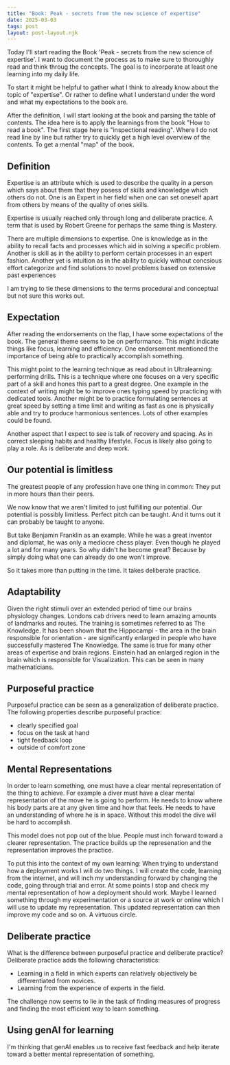 ```yaml
---
title: "Book: Peak - secrets from the new science of expertise"
date: 2025-03-03
tags: post
layout: post-layout.njk
---
```


Today I'll start reading the Book 'Peak - secrets from the new science of
expertise'. I want to document the process as to make sure to thoroughly read
and think throug the concepts. The goal is to incorporate at least one learning
into my daily life.

To start it might be helpful to gather what I think to already know about the
topic of "expertise". Or rather to define what I understand under the word and
what my expectations to the book are.

After the definition, I will start looking at the book and parsing the table of
contents. The idea here is to apply the learnings from the book "How to read a
book". The first stage here is "inspectional reading". Where I do not read line
by line but rather try to quickly get a high level overview of the contents. To
get a mental "map" of the book.

## Definition

Expertise is an attribute which is used to describe the quality in a person
which says about them that they posess of skills and knowledge which others do
not. One is an Expert in her field when one can set oneself apart from others
by means of the quality of ones skills.

Expertise is usually reached only through long and deliberate practice.
A term that is used by Robert Greene for perhaps the same thing is Mastery.

There are multiple dimensions to expertise. One is knowledge as in the ability
to recall facts and processes which aid in solving a specific problem. Another
is skill as in the ability to perform certain processes in an expert fashion.
Another yet is intuition as in the ability to quickly without concsious effort
categorize and find solutions to novel problems based on extensive past
experiences

I am trying to tie these dimensions to the terms procedural and conceptual 
but not sure this works out.

## Expectation

After reading the endorsements on the flap, I have some expectations of the
book. The general theme seems to be on performance. This might indicate things
like focus, learning and efficiency. One endorsement mentioned the importance
of being able to practically accomplish something. 

This might point to the learning technique as read about in Ultralearning:
performing drills. This is a technique where one focuses on a very specific
part of a skill and hones this part to a great degree. One example in the
context of writing might be to improve ones typing speed by practicing with
dedicated tools. Another might be to practice formulating sentences at great
speed by setting a time limit and writing as fast as one is physically able and
try to produce harmonious sentences. Lots of other examples could be found.

Another aspect that I expect to see is talk of recovery and spacing. As in
correct sleeping habits and healthy lifestyle. Focus is likely also going to
play a role. As is deliberate and deep work.

## Our potential is limitless

The greatest people of any profession have one thing in common: They put in
more hours than their peers. 

We now know that we aren't limited to just fulfilling our potential. Our
potential is possibly limitless. Perfect pitch can be taught. And it turns out
it can probably be taught to anyone.

But take Benjamin Franklin as an example. While he
was a great inventor and diplomat, he was only a mediocre chess player. Even
though he played a lot and for many years. So why didn't he become great? Because
by simply doing what one can already do one won't improve.

So it takes more than putting in the time. It takes deliberate practice.

## Adaptability

Given the right stimuli over an extended period of time our brains physiology
changes. Londons cab drivers need to learn amazing amounts of landmarks and
routes. The training is sometimes referred to as The Knowledge. It has been
shown that the Hippocampi - the area in the brain responsible for orientation -
are significantly enlarged in people who have successfully mastered The
Knowledge. The same is true for many other areas of expertise and brain
regions. Einstein had an enlarged region in the brain which is responsible for
Visualization. This can be seen in many mathematicians.

## Purposeful practice

Purposeful practice can be seen as a generalization of deliberate practice.
The following properties describe purposeful practice:  

- clearly specified goal
- focus on the task at hand
- tight feedback loop
- outside of comfort zone 

## Mental Representations

In order to learn something, one must have a clear mental representation of the
thing to achieve. For example a diver must have a clear mental representation
of the move he is going to perform. He needs to know where his body parts are
at any given time and how that feels. He needs to have an understanding of
where he is in space. Without this model the dive will be hard to accomplish.

This model does not pop out of the blue. People must inch forward toward a
clearer representation. The practice builds up the represenation and the
representation improves the practice.

To put this into the context of my own learning: When trying to understand how
a deployment works I will do two things. I will create the code, learning from
the internet, and will inch my understanding forward by changing the code,
going through trial and error. At some points I stop and check my mental
representation of how a deployment should work. Maybe I learned something
through my experimentation or a source at work or online which I will use to
update my representation. This updated representation can then improve my code
and so on. A virtuous circle.

## Deliberate practice

What is the difference between purposeful practice and deliberate practice?
Deliberate practice adds the following characteristics:

- Learning in a field in which experts can relatively objectively be
  differentiated from novices. 
- Learning from the experience of experts in the field.

The challenge now seems to lie in the task of finding measures of progress
and finding the most efficient way to learn something.

## Using genAI for learning

I'm thinking that genAI enables us to receive fast feedback
and help iterate toward a better mental representation of something.
